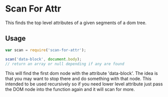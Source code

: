 # Scan For Attr

This finds the top level attributes of a given segments of a dom tree.

## Usage

```javascript
var scan = require('scan-for-attr');

scan('data-block', document.body);
// return an array or null depending if any are found
```

This will find the first dom node with the attribute 'data-block'. The idea is that you may want to stop there and do something with that node. This intended to be used recursively so if you need lower level attribute just pass the DOM node into the function again and it will scan for more.
